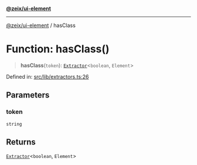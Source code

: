 [**@zeix/ui-element**](../README.md)

***

[@zeix/ui-element](../globals.md) / hasClass

# Function: hasClass()

> **hasClass**(`token`): [`Extractor`](../type-aliases/Extractor.md)\<`boolean`, `Element`\>

Defined in: [src/lib/extractors.ts:26](https://github.com/zeixcom/ui-element/blob/0e9cacf03a8f95418720628d5174fbb006152743/src/lib/extractors.ts#L26)

## Parameters

### token

`string`

## Returns

[`Extractor`](../type-aliases/Extractor.md)\<`boolean`, `Element`\>
